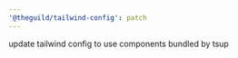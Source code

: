 ```yaml
---
'@theguild/tailwind-config': patch
---
```


update tailwind config to use components bundled by tsup
